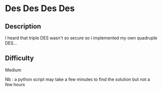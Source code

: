 # Des Des Des Des

## Description

I heard that triple DES wasn't so secure so i implemented my own quadruple DES...

## Difficulty 

Medium

Nb : a python script may take a few minutes to find the solution but not a few hours

